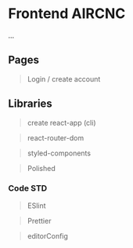 # Frontend AIRCNC

...

## Pages

> Login / create account



## Libraries
> create react-app (cli)

> react-router-dom

> styled-components

> Polished


### Code STD

> ESlint

> Prettier

> editorConfig



